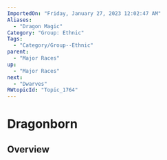 ```yaml
---
ImportedOn: "Friday, January 27, 2023 12:02:47 AM"
Aliases:
  - "Dragon Magic"
Category: "Group: Ethnic"
Tags:
  - "Category/Group--Ethnic"
parent:
  - "Major Races"
up:
  - "Major Races"
next:
  - "Dwarves"
RWtopicId: "Topic_1764"
---
```

# Dragonborn
## Overview
